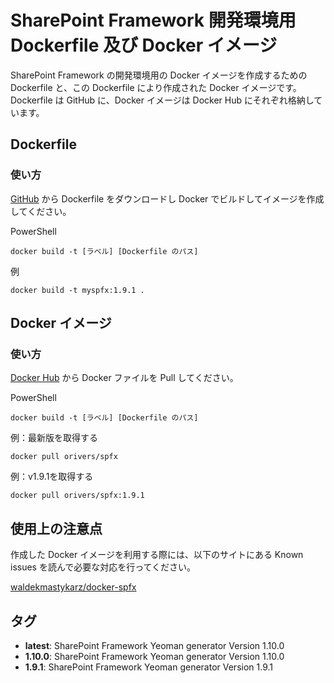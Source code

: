 # SharePoint Framework 開発環境用 Dockerfile 及び Docker イメージ
SharePoint Framework の開発環境用の Docker イメージを作成するための Dockerfile と、この Dockerfile により作成された Docker イメージです。
Dockerfile は GitHub に、Docker イメージは Docker Hub にそれぞれ格納しています。

## Dockerfile
### 使い方
[GitHub](https://github.com/HiroakiOikawa/docker-spfx/) から Dockerfile をダウンロードし Docker でビルドしてイメージを作成してください。

PowerShell
```PowersShell
docker build -t [ラベル] [Dockerfile のパス]
```

例
```PowersShell
docker build -t myspfx:1.9.1 .
```

## Docker イメージ
### 使い方
[Docker Hub](https://hub.docker.com/r/orivers/spfx/) から Docker ファイルを Pull してください。

PowerShell
```PowersShell
docker build -t [ラベル] [Dockerfile のパス]
```

例：最新版を取得する
```PowersShell
docker pull orivers/spfx
```

例：v1.9.1を取得する
```PowersShell
docker pull orivers/spfx:1.9.1
```

## 使用上の注意点
作成した Docker イメージを利用する際には、以下のサイトにある Known issues を読んで必要な対応を行ってください。

[waldekmastykarz/docker-spfx](https://github.com/waldekmastykarz/docker-spfx)

## タグ
- **latest**: SharePoint Framework Yeoman generator Version 1.10.0
- **1.10.0**: SharePoint Framework Yeoman generator Version 1.10.0
- **1.9.1**: SharePoint Framework Yeoman generator Version 1.9.1
